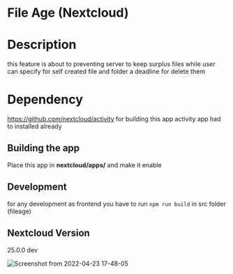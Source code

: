 # File Age (Nextcloud)
# Description
this feature is about to preventing server to keep surplus files while user can specify for self created file and folder a deadline for delete them
# Dependency
https://github.com/nextcloud/activity
for building this app activity app had to installed already
## Building the app
Place this app in **nextcloud/apps/** and make it enable
## Development
for any development as frontend you have to run `npm run build` in src folder (fileage)
## Nextcloud Version
25.0.0 dev


![Screenshot from 2022-04-23 17-48-05](https://user-images.githubusercontent.com/68768066/164896232-40836772-f274-4de8-b443-3c2d0d355803.png)
